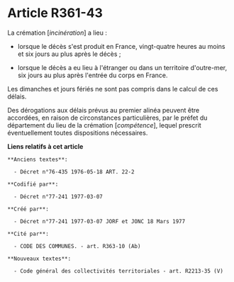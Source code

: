 # Article R361-43

La crémation [*incinération*] a lieu :

- lorsque le décès s'est produit en France, vingt-quatre heures au moins et six jours au plus après le décès ;

- lorsque le décès a eu lieu à l'étranger ou dans un territoire d'outre-mer, six jours au plus après l'entrée du corps en
France.

Les dimanches et jours fériés ne sont pas compris dans le calcul de ces délais.

Des dérogations aux délais prévus au premier alinéa peuvent être accordées, en raison de circonstances particulières, par le
préfet du département du lieu de la crémation [*compétence*], lequel prescrit éventuellement toutes dispositions nécessaires.

**Liens relatifs à cet article**

	**Anciens textes**:

	  - Décret n°76-435 1976-05-18 ART. 22-2

	**Codifié par**:

	  - Décret n°77-241 1977-03-07

	**Créé par**:

	  - Décret n°77-241 1977-03-07 JORF et JONC 18 Mars 1977

	**Cité par**:

	  - CODE DES COMMUNES. - art. R363-10 (Ab)

	**Nouveaux textes**:

	  - Code général des collectivités territoriales - art. R2213-35 (V)
